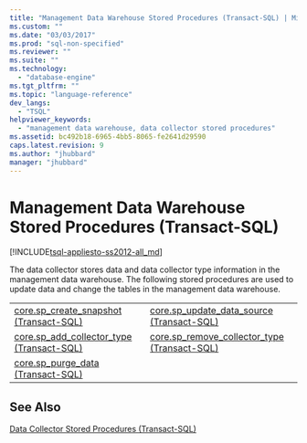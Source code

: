 ```yaml
---
title: "Management Data Warehouse Stored Procedures (Transact-SQL) | Microsoft Docs"
ms.custom: ""
ms.date: "03/03/2017"
ms.prod: "sql-non-specified"
ms.reviewer: ""
ms.suite: ""
ms.technology: 
  - "database-engine"
ms.tgt_pltfrm: ""
ms.topic: "language-reference"
dev_langs: 
  - "TSQL"
helpviewer_keywords: 
  - "management data warehouse, data collector stored procedures"
ms.assetid: bc492b18-6965-4bb5-8065-fe2641d29590
caps.latest.revision: 9
ms.author: "jhubbard"
manager: "jhubbard"
---
```

# Management Data Warehouse Stored Procedures (Transact-SQL)
[!INCLUDE[tsql-appliesto-ss2012-all_md](../../../relational-databases/indexes/includes/tsql-appliesto-ss2012-all-md.md)]

  The data collector stores data and data collector type information in the management data warehouse. The following stored procedures are used to update data and change the tables in the management data warehouse.  
  
|||  
|-|-|  
|[core.sp_create_snapshot &#40;Transact-SQL&#41;](../../../relational-databases/reference/system-stored-procedures/core.sp-create-snapshot-transact-sql.md)|[core.sp_update_data_source &#40;Transact-SQL&#41;](../../../relational-databases/reference/system-stored-procedures/core.sp-update-data-source-transact-sql.md)|  
|[core.sp_add_collector_type &#40;Transact-SQL&#41;](../../../relational-databases/reference/system-stored-procedures/core.sp-add-collector-type-transact-sql.md)|[core.sp_remove_collector_type &#40;Transact-SQL&#41;](../../../relational-databases/reference/system-stored-procedures/core.sp-remove-collector-type-transact-sql.md)|  
|[core.sp_purge_data &#40;Transact-SQL&#41;](../../../relational-databases/reference/system-stored-procedures/core.sp-purge-data-transact-sql.md)||  
  
## See Also  
 [Data Collector Stored Procedures &#40;Transact-SQL&#41;](../../../relational-databases/reference/system-stored-procedures/data-collector-stored-procedures-transact-sql.md)  
  
  